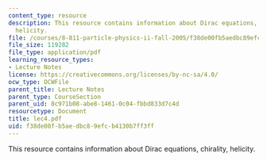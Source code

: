 ```yaml
---
content_type: resource
description: This resource contains information about Dirac equations, chirality,
  helicity.
file: /courses/8-811-particle-physics-ii-fall-2005/f38de00fb5aedbc89efcb4130b7ff3ff_lec4.pdf
file_size: 119282
file_type: application/pdf
learning_resource_types:
- Lecture Notes
license: https://creativecommons.org/licenses/by-nc-sa/4.0/
ocw_type: OCWFile
parent_title: Lecture Notes
parent_type: CourseSection
parent_uid: 8c971b08-abe8-1461-0c04-fbbd833d7c4d
resourcetype: Document
title: lec4.pdf
uid: f38de00f-b5ae-dbc8-9efc-b4130b7ff3ff
---
```

This resource contains information about Dirac equations, chirality, helicity.